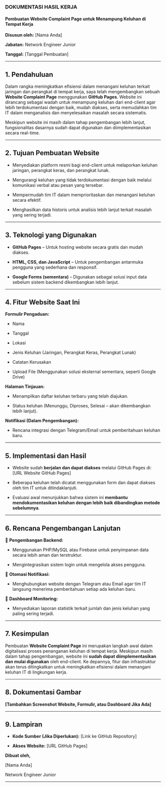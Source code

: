 ### **DOKUMENTASI HASIL KERJA**  

#### **Pembuatan Website Complaint Page untuk Menampung Keluhan di Tempat Kerja**  

**Disusun oleh:** [Nama Anda]  

**Jabatan:** Network Engineer Junior  

**Tanggal:** [Tanggal Pembuatan]  

---
## **1. Pendahuluan**  

Dalam rangka meningkatkan efisiensi dalam menangani keluhan terkait jaringan dan perangkat di tempat kerja, saya telah mengembangkan sebuah **Website Complaint Page** menggunakan **GitHub Pages**. Website ini dirancang sebagai wadah untuk menampung keluhan dari end-client agar lebih terdokumentasi dengan baik, mudah diakses, serta memudahkan tim IT dalam menganalisis dan menyelesaikan masalah secara sistematis.  

  

Meskipun website ini masih dalam tahap pengembangan lebih lanjut, fungsionalitas dasarnya sudah dapat digunakan dan diimplementasikan secara real-time.  

---
## **2. Tujuan Pembuatan Website**  

- Menyediakan platform resmi bagi end-client untuk melaporkan keluhan jaringan, perangkat keras, dan perangkat lunak.  

- Mengurangi keluhan yang tidak terdokumentasi dengan baik melalui komunikasi verbal atau pesan yang tersebar.  

- Mempermudah tim IT dalam memprioritaskan dan menangani keluhan secara efektif.  

- Menghasilkan data historis untuk analisis lebih lanjut terkait masalah yang sering terjadi.  

---

## **3. Teknologi yang Digunakan**  

- **GitHub Pages** – Untuk hosting website secara gratis dan mudah diakses.  

- **HTML, CSS, dan JavaScript** – Untuk pengembangan antarmuka pengguna yang sederhana dan responsif.  

- **Google Forms (sementara)** – Digunakan sebagai solusi input data sebelum sistem backend dikembangkan lebih lanjut.  

---

## **4. Fitur Website Saat Ini**  

**Formulir Pengaduan:**  

- Nama  

- Tanggal  

- Lokasi  

- Jenis Keluhan (Jaringan, Perangkat Keras, Perangkat Lunak)  

- Catatan Kerusakan  

- Upload File (Menggunakan solusi eksternal sementara, seperti Google Drive)  

  
**Halaman Tinjauan:**  

- Menampilkan daftar keluhan terbaru yang telah diajukan.  

- Status keluhan (Menunggu, Diproses, Selesai – akan dikembangkan lebih lanjut).  

  
**Notifikasi (Dalam Pengembangan):**  

- Rencana integrasi dengan Telegram/Email untuk pemberitahuan keluhan baru.  

---
## **5. Implementasi dan Hasil**  

- Website sudah **berjalan dan dapat diakses** melalui GitHub Pages di: [URL Website GitHub Pages]  

- Beberapa keluhan telah dicatat menggunakan form dan dapat diakses oleh tim IT untuk ditindaklanjuti.  

- Evaluasi awal menunjukkan bahwa sistem ini **membantu mendokumentasikan keluhan dengan lebih baik dibandingkan metode sebelumnya**.  

---
## **6. Rencana Pengembangan Lanjutan**  

🔹 **Pengembangan Backend:**  

- Menggunakan PHP/MySQL atau Firebase untuk penyimpanan data secara lebih aman dan terstruktur.  

- Mengintegrasikan sistem login untuk mengelola akses pengguna.  

🔹 **Otomasi Notifikasi:**  

- Menghubungkan website dengan Telegram atau Email agar tim IT langsung menerima pemberitahuan setiap ada keluhan baru.  

🔹 **Dashboard Monitoring:**  

- Menyediakan laporan statistik terkait jumlah dan jenis keluhan yang paling sering terjadi.  

---
## **7. Kesimpulan**  

Pembuatan **Website Complaint Page** ini merupakan langkah awal dalam digitalisasi proses penanganan keluhan di tempat kerja. Meskipun masih dalam tahap pengembangan, website ini **sudah dapat diimplementasikan dan mulai digunakan** oleh end-client. Ke depannya, fitur dan infrastruktur akan terus ditingkatkan untuk meningkatkan efisiensi dalam menangani keluhan IT di lingkungan kerja.  

---
## **8. Dokumentasi Gambar**  

**[Tambahkan Screenshot Website, Formulir, atau Dashboard Jika Ada]**  

---
## **9. Lampiran**  

- **Kode Sumber (Jika Diperlukan):** [Link ke GitHub Repository]  

- **Akses Website:** [URL GitHub Pages]  


**Dibuat oleh,**  

[Nama Anda]  

Network Engineer Junior  

---
